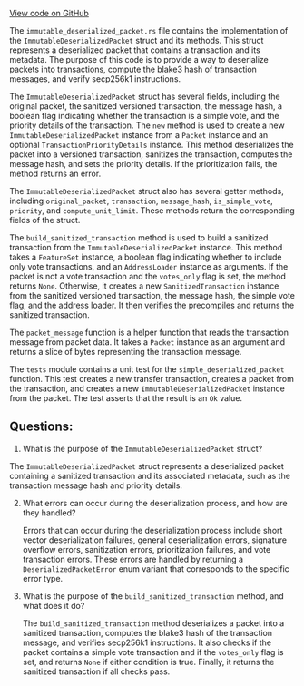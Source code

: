[View code on GitHub](https://github.com/solana-labs/solana/blob/master/core/src/immutable_deserialized_packet.rs)

The `immutable_deserialized_packet.rs` file contains the implementation of the `ImmutableDeserializedPacket` struct and its methods. This struct represents a deserialized packet that contains a transaction and its metadata. The purpose of this code is to provide a way to deserialize packets into transactions, compute the blake3 hash of transaction messages, and verify secp256k1 instructions.

The `ImmutableDeserializedPacket` struct has several fields, including the original packet, the sanitized versioned transaction, the message hash, a boolean flag indicating whether the transaction is a simple vote, and the priority details of the transaction. The `new` method is used to create a new `ImmutableDeserializedPacket` instance from a `Packet` instance and an optional `TransactionPriorityDetails` instance. This method deserializes the packet into a versioned transaction, sanitizes the transaction, computes the message hash, and sets the priority details. If the prioritization fails, the method returns an error.

The `ImmutableDeserializedPacket` struct also has several getter methods, including `original_packet`, `transaction`, `message_hash`, `is_simple_vote`, `priority`, and `compute_unit_limit`. These methods return the corresponding fields of the struct.

The `build_sanitized_transaction` method is used to build a sanitized transaction from the `ImmutableDeserializedPacket` instance. This method takes a `FeatureSet` instance, a boolean flag indicating whether to include only vote transactions, and an `AddressLoader` instance as arguments. If the packet is not a vote transaction and the `votes_only` flag is set, the method returns `None`. Otherwise, it creates a new `SanitizedTransaction` instance from the sanitized versioned transaction, the message hash, the simple vote flag, and the address loader. It then verifies the precompiles and returns the sanitized transaction.

The `packet_message` function is a helper function that reads the transaction message from packet data. It takes a `Packet` instance as an argument and returns a slice of bytes representing the transaction message.

The `tests` module contains a unit test for the `simple_deserialized_packet` function. This test creates a new transfer transaction, creates a packet from the transaction, and creates a new `ImmutableDeserializedPacket` instance from the packet. The test asserts that the result is an `Ok` value.
## Questions: 
 1. What is the purpose of the `ImmutableDeserializedPacket` struct?
   
   The `ImmutableDeserializedPacket` struct represents a deserialized packet containing a sanitized transaction and its associated metadata, such as the transaction message hash and priority details.

2. What errors can occur during the deserialization process, and how are they handled?
   
   Errors that can occur during the deserialization process include short vector deserialization failures, general deserialization errors, signature overflow errors, sanitization errors, prioritization failures, and vote transaction errors. These errors are handled by returning a `DeserializedPacketError` enum variant that corresponds to the specific error type.

3. What is the purpose of the `build_sanitized_transaction` method, and what does it do?
   
   The `build_sanitized_transaction` method deserializes a packet into a sanitized transaction, computes the blake3 hash of the transaction message, and verifies secp256k1 instructions. It also checks if the packet contains a simple vote transaction and if the `votes_only` flag is set, and returns `None` if either condition is true. Finally, it returns the sanitized transaction if all checks pass.
